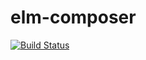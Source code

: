 # elm-composer

[![Build Status](https://travis-ci.org/thebookofeveryone/elm-composer.svg?branch=master)](https://travis-ci.org/thebookofeveryone/elm-composer)
